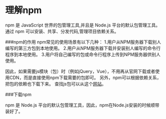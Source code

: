 理解npm
===================
npm 是 JavaScript 世界的包管理工具,并且是 Node.js 平台的默认包管理工具。通过 npm 可以安装、共享、分发代码,管理项目依赖关系。

###npm的作用
npm常见的使用场景有以下几种：
1.用户从NPM服务器下载别人编写的第三方包到本地使用。
2.用户从NPM服务器下载并安装别人编写的命令行程序到本地使用。
3.用户将自己编写的包或命令行程序上传到NPM服务器供别人使用。

因此，如果需要js模块（包）时（例如jQuery，Vue），不用再从官网下载或者使用CDN，而是直接使用npm下载需要的包即可。
另外，npm可以根据依赖关系，把包的依赖也下载下来。
查找js包可以从这个[网站][1]。

###下载npm

npm 是 Node.js 平台的默认包管理工具，因此，npm在Node.js安装的时候顺带装好了。


  [1]: https://www.npmjs.com